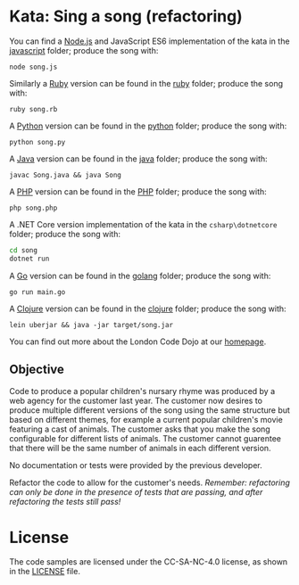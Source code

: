 # Kata: Sing a song (refactoring)

You can find a [Node.js](https://nodejs.org/en/) and JavaScript ES6 implementation of the kata in the [javascript](javascript) folder; produce the song with:

	node song.js

Similarly a [Ruby](https://www.ruby-lang.org/en/) version can be found in the [ruby](ruby) folder; produce the song with:

	ruby song.rb

A [Python](https://www.python.org/) version can be found in the [python](python) folder; produce the song with:

	python song.py

A [Java](https://www.java.com/) version can be found in the [java](java) folder; produce the song with:

	javac Song.java && java Song
	
A [PHP](https://php.net/) version can be found in the [PHP](PHP) folder; produce the song with:

	php song.php

A .NET Core version implementation of the kata in the `csharp\dotnetcore` folder; produce the song with:

```bash
cd song
dotnet run
```	

A [Go](https://golang.org/) version can be found in the [golang](golang) folder; produce the song with:

	go run main.go

A [Clojure](https://clojure.github.io/) version can be found in the [clojure](clojure) folder; produce the song with:

	lein uberjar && java -jar target/song.jar

You can find out more about the London Code Dojo at our [homepage](http://www.meetup.com/London-Code-Dojo/).

## Objective

Code to produce a popular children's nursary rhyme was produced by a web agency for the customer last year. The customer now desires to produce multiple different versions of the song using the same structure but based on different themes, for example a current popular children's movie featuring a cast of animals. The customer asks that you make the song configurable for different lists of animals. The customer cannot guarentee that there will be the same number of animals in each different version.

No documentation or tests were provided by the previous developer.

Refactor the code to allow for the customer's needs. 
_Remember: refactoring can only be done in the presence of tests that are passing, and after refactoring the tests still pass!_

# License
The code samples are licensed under the CC-SA-NC-4.0 license, as shown in the [LICENSE](/LICENSE) file.
